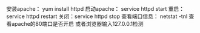 安装apache：
    yum install httpd
启动apache：
    service httpd start
    重启：service httpd restart
    关闭：service httpd stop
查看端口信息：
    netstat -tnl
    查看apache的80端口是否开启
    或者浏览器输入127.0.0.1检测
